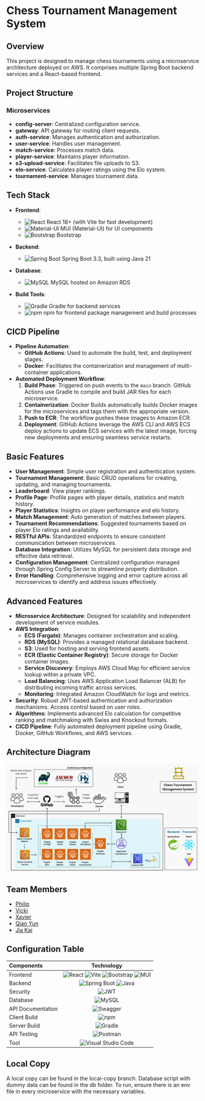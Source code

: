 # Chess Tournament Management System

## Overview
This project is designed to manage chess tournaments using a microservice architecture deployed on AWS. It comprises multiple Spring Boot backend services and a React-based frontend.

## Project Structure
### Microservices
- **config-server**: Centralized configuration service.
- **gateway**: API gateway for routing client requests.
- **auth-service**: Manages authentication and authorization.
- **user-service**: Handles user management.
- **match-service**: Processes match data.
- **player-service**: Maintains player information.
- **s3-upload-service**: Facilitates file uploads to S3.
- **elo-service**: Calculates player ratings using the Elo system.
- **tournament-service**: Manages tournament data.

## Tech Stack

- **Frontend**:
  - ![React](https://img.shields.io/badge/-React-61DAFB?logo=react&logoColor=white&style=flat) React 18+ (with Vite for fast development)
  - ![Material-UI](https://img.shields.io/badge/-MUI-007FFF?logo=mui&logoColor=white&style=flat) MUI (Material-UI) for UI components
  - ![Bootstrap](https://img.shields.io/badge/-Bootstrap-7952B3?logo=bootstrap&logoColor=white&style=flat) Bootstrap

- **Backend**:
  - ![Spring Boot](https://img.shields.io/badge/-Spring%20Boot-6DB33F?logo=spring-boot&logoColor=white&style=flat) Spring Boot 3.3, built using Java 21

- **Database**:
  - ![MySQL](https://img.shields.io/badge/-MySQL-4479A1?logo=mysql&logoColor=white&style=flat) MySQL hosted on Amazon RDS

- **Build Tools**:
  - ![Gradle](https://img.shields.io/badge/-Gradle-02303A?logo=gradle&logoColor=white&style=flat) Gradle for backend services
  - ![npm](https://img.shields.io/badge/-npm-CB3837?logo=npm&logoColor=white&style=flat) npm for frontend package management and build processes

## CICD Pipeline
- **Pipeline Automation**:
  - **GitHub Actions**: Used to automate the build, test, and deployment stages.
  - **Docker**: Facilitates the containerization and management of multi-container applications.
- **Automated Deployment Workflow**:
  1. **Build Phase**: Triggered on push events to the `main` branch. GitHub Actions use Gradle to compile and build JAR files for each microservice.
  2. **Containerization**: Docker Buildx automatically builds Docker images for the microservices and tags them with the appropriate version.
  3. **Push to ECR**: The workflow pushes these images to Amazon ECR.
  4. **Deployment**: GitHub Actions leverage the AWS CLI and AWS ECS deploy actions to update ECS services with the latest image, forcing new deployments and ensuring seamless service restarts.

## Basic Features
- **User Management**: Simple user registration and authentication system.
- **Tournament Management**: Basic CRUD operations for creating, updating, and managing tournaments.
- **Leaderboard**: View player rankings.
- **Profile Page**: Profile pages with player details, statistics and match history.
- **Player Statistics**: Insights on player performance and elo history.
- **Match Management**: Auto generation of matches between players.
- **Tournament Recommendations**: Suggested tournaments based on player Elo ratings and availability.
- **RESTful APIs**: Standardized endpoints to ensure consistent communication between microservices.
- **Database Integration**: Utilizes MySQL for persistent data storage and effective data retrieval.
- **Configuration Management**: Centralized configuration managed through Spring Config Server to streamline property distribution.
- **Error Handling**: Comprehensive logging and error capture across all microservices to identify and address issues effectively.
  
## Advanced Features
- **Microservice Architecture**: Designed for scalability and independent development of service modules.
- **AWS Integration**:
  - **ECS (Fargate)**: Manages container orchestration and scaling.
  - **RDS (MySQL)**: Provides a managed relational database backend.
  - **S3**: Used for hosting and serving frontend assets.
  - **ECR (Elastic Container Registry)**: Secure storage for Docker container images.
  - **Service Discovery**: Employs AWS Cloud Map for efficient service lookup within a private VPC.
  - **Load Balancing**: Uses AWS Application Load Balancer (ALB) for distributing incoming traffic across services.
  - **Monitoring**: Integrated Amazon CloudWatch for logs and metrics.
- **Security**: Robust JWT-based authentication and authorization mechanisms. Access control based on user roles.
- **Algorithms**: Implements advanced Elo calculation for competitive ranking and matchmaking with Swiss and Knockout formats.
- **CICD Pipeline**: Fully automated deployment pipeline using Gradle, Docker, GitHub Workflows, and AWS services.

## Architecture Diagram
![Architecture Diagram](./diagram.png)

## Team Members
- [Philip](https://github.com/philipljh)  
- [Vicki](https://github.com/Milikciv)  
- [Xavier](https://github.com/teystyxavy)
- [Qian Yun](https://github.com/q1anyun)
- [Jia Kai](https://github.com/jiakai-2002)

## Configuration Table
  
   | Components       | Technology                                                                                  | 
   | :---             |    :----:                                                                                   |   
   | Frontend         | ![React](https://img.shields.io/badge/React-18+-blue?logo=react) ![Vite](https://img.shields.io/badge/Vite-Development-purple?logo=vite) ![Bootstrap](https://img.shields.io/badge/Bootstrap-5.0-blue?logo=bootstrap) ![MUI](https://img.shields.io/badge/MUI-Material--UI-blue?logo=mui) |
   | Backend          | ![Spring Boot](https://img.shields.io/badge/Spring%20Boot-3.3-green?logo=springboot) ![Java](https://img.shields.io/badge/Java-21-red?logo=java) |
   | Security         | ![JWT](https://img.shields.io/badge/JWT-Auth-yellow) |
   | Database         | ![MySQL](https://img.shields.io/badge/MySQL-Relational-blue?logo=mysql) |
   | API Documentation| ![Swagger](https://img.shields.io/badge/Swagger-API%20Docs-green?logo=swagger) |
   | Client Build     | ![npm](https://img.shields.io/badge/npm-Build-red?logo=npm) |
   | Server Build     | ![Gradle](https://img.shields.io/badge/Gradle-Building-brightgreen?logo=gradle) |
   | API Testing      | ![Postman](https://img.shields.io/badge/Postman-API%20Testing-orange?logo=postman) |
   | Tool             | ![Visual Studio Code](https://img.shields.io/badge/VS%20Code-Editor-blue?logo=visualstudiocode) |


## Local Copy
A local copy can be found in the local-copy branch. Database script with dummy data can be found in the db folder.
To run, ensure there is an env file in every microservice with the necessary variables.
